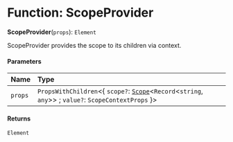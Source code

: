 # Function: ScopeProvider

**ScopeProvider**(`props`): `Element`

ScopeProvider provides the scope to its children via context.

#### Parameters

| Name | Type |
| :------ | :------ |
| `props` | `PropsWithChildren`<{ `scope?`: [`Scope`](/en/auto-docs/free-layout-editor/classes/Scope.md)<`Record`<`string`, `any`>> ; `value?`: `ScopeContextProps`  }> |

#### Returns

`Element`

